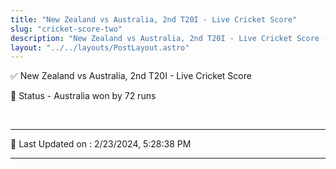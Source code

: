 ```yaml
---
title: "New Zealand vs Australia, 2nd T20I - Live Cricket Score"
slug: "cricket-score-two"
description: "New Zealand vs Australia, 2nd T20I - Live Cricket Score - Australia won by 72 runs."
layout: "../../layouts/PostLayout.astro"
--- 
```


✅ New Zealand vs Australia, 2nd T20I - Live Cricket Score

📑 Status - Australia won by 72 runs

<br />

***

📝 Last Updated on : 2/23/2024, 5:28:38 PM

***

